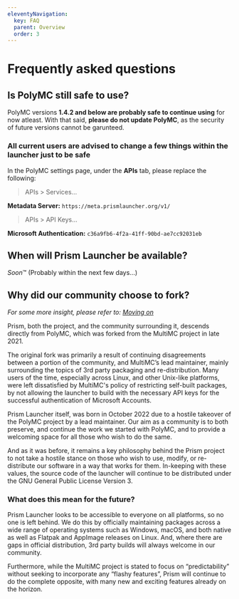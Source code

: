 ```yaml
---
eleventyNavigation:
  key: FAQ
  parent: Overview
  order: 3
---
```


# Frequently asked questions

## Is PolyMC still safe to use?

PolyMC versions **1.4.2 and below are probably safe to continue using** for now atleast. With that said, **please do not update PolyMC**, as the security of future versions cannot be garunteed.

### All current users are advised to change a few things within the launcher just to be safe

In the PolyMC settings page, under the **APIs** tab, please replace the following:

> APIs > Services...

**Metadata Server:** `https://meta.prismlauncher.org/v1/`

> APIs > API Keys...

**Microsoft Authentication:** `c36a9fb6-4f2a-41ff-90bd-ae7cc92031eb`

## When will Prism Launcher be available?

*Soon*™ (Probably within the next few days...)

## Why did our community choose to fork?

*For some more insight, please refer to: [Moving on](/news/moving-on)*

Prism, both the project, and the community surrounding it, descends directly from PolyMC, which was forked from the MultiMC project in late 2021.

The original fork was primarily a result of continuing disagreements between a portion of the community, and MultiMC’s lead maintainer, mainly surrounding the topics of 3rd party packaging and re-distribution. Many users of the time, especially across Linux, and other Unix-like platforms, were left dissatisfied by MultiMC's policy of restricting self-built packages, by not allowing the launcher to build with the necessary API keys for the successful authentication of Microsoft Accounts.

Prism Launcher itself, was born in October 2022 due to a hostile takeover of the PolyMC project by a lead maintainer. Our aim as a community is to both preserve, and continue the work we started with PolyMC, and to provide a welcoming space for all those who wish to do the same.

And as it was before, it remains a key philosophy behind the Prism project to not take a hostile stance on those who wish to use, modify, or re-distribute our software in a way that works for them. In-keeping with these values, the source code of the launcher will continue to be distributed under the GNU General Public License Version 3.

### What does this mean for the future?

Prism Launcher looks to be accessible to everyone on all platforms, so no one is left behind. We do this by officially maintaining packages across a wide range of operating systems such as Windows, macOS, and both native as well as Flatpak and AppImage releases on Linux. And, where there are gaps in official distribution, 3rd party builds will always welcome in our community.

Furthermore, while the MultiMC project is stated to focus on “predictability” without seeking to incorporate any “flashy features”, Prism will continue to do the complete opposite, with many new and exciting features already on the horizon.
